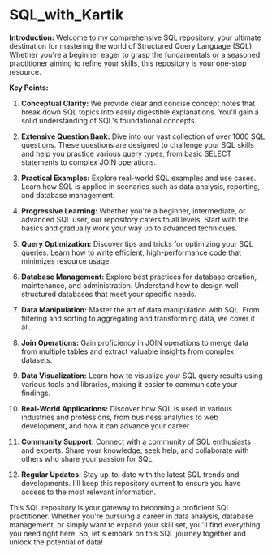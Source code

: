 # SQL_with_Kartik

**Introduction:**
Welcome to my comprehensive SQL repository, your ultimate destination for mastering the world of Structured Query Language (SQL). Whether you're a beginner eager to grasp the fundamentals or a seasoned practitioner aiming to refine your skills, this repository is your one-stop resource.

**Key Points:**

1. **Conceptual Clarity:** We provide clear and concise concept notes that break down SQL topics into easily digestible explanations. You'll gain a solid understanding of SQL's foundational concepts.

2. **Extensive Question Bank:** Dive into our vast collection of over 1000 SQL questions. These questions are designed to challenge your SQL skills and help you practice various query types, from basic SELECT statements to complex JOIN operations.

3. **Practical Examples:** Explore real-world SQL examples and use cases. Learn how SQL is applied in scenarios such as data analysis, reporting, and database management.

4. **Progressive Learning:** Whether you're a beginner, intermediate, or advanced SQL user, our repository caters to all levels. Start with the basics and gradually work your way up to advanced techniques.

5. **Query Optimization:** Discover tips and tricks for optimizing your SQL queries. Learn how to write efficient, high-performance code that minimizes resource usage.

6. **Database Management:** Explore best practices for database creation, maintenance, and administration. Understand how to design well-structured databases that meet your specific needs.

7. **Data Manipulation:** Master the art of data manipulation with SQL. From filtering and sorting to aggregating and transforming data, we cover it all.

8. **Join Operations:** Gain proficiency in JOIN operations to merge data from multiple tables and extract valuable insights from complex datasets.

9. **Data Visualization:** Learn how to visualize your SQL query results using various tools and libraries, making it easier to communicate your findings.

10. **Real-World Applications:** Discover how SQL is used in various industries and professions, from business analytics to web development, and how it can advance your career.

11. **Community Support:** Connect with a community of SQL enthusiasts and experts. Share your knowledge, seek help, and collaborate with others who share your passion for SQL.

12. **Regular Updates:** Stay up-to-date with the latest SQL trends and developments. I'll keep this repository current to ensure you have access to the most relevant information.

This SQL repository is your gateway to becoming a proficient SQL practitioner. Whether you're pursuing a career in data analysis, database management, or simply want to expand your skill set, you'll find everything you need right here. So, let's embark on this SQL journey together and unlock the potential of data!
